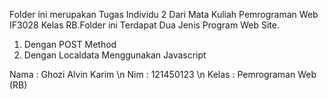 Folder ini merupakan Tugas Individu 2 Dari Mata Kuliah Pemrograman Web IF3028 Kelas RB.Folder ini Terdapat Dua Jenis Program Web Site.
1. Dengan POST Method
2. Dengan Localdata Menggunakan Javascript

Nama : Ghozi Alvin Karim \n
Nim : 121450123 \n
Kelas : Pemrograman Web (RB)
